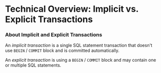 # Technical Overview: Implicit vs. Explicit Transactions



### About Implicit and Explicit Transactions

An *implicit transaction* is a single SQL statement transaction that doesn't use `BEGIN` / `COMMIT` block and is committed automatically.

An *explicit transaction* is using a `BEGIN` / `COMMIT` block and may contain one or multiple SQL statements.


